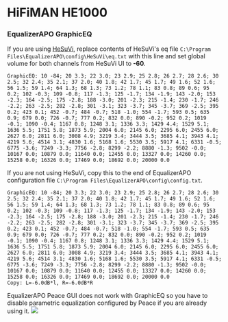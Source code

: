 # HiFiMAN HE1000
### EqualizerAPO GraphicEQ
If you are using [HeSuVi](https://sourceforge.net/projects/hesuvi/), replace contents of HeSuVi's eq file `C:\Program Files\EqualizerAPO\config\HeSuVi\eq.txt` with this line and set global volume for both channels from HeSuVi UI to **-60**.
```
GraphicEQ: 10 -84; 20 3.3; 22 3.0; 23 2.9; 25 2.8; 26 2.7; 28 2.6; 30 2.5; 32 2.4; 35 2.1; 37 2.0; 40 1.8; 42 1.7; 45 1.7; 49 1.6; 52 1.6; 56 1.5; 59 1.4; 64 1.3; 68 1.3; 73 1.2; 78 1.1; 83 0.8; 89 0.6; 95 0.2; 102 -0.3; 109 -0.8; 117 -1.3; 125 -1.7; 134 -1.9; 143 -2.0; 153 -2.3; 164 -2.5; 175 -2.8; 188 -3.0; 201 -2.3; 215 -1.4; 230 -1.7; 246 -2.2; 263 -2.5; 282 -2.8; 301 -3.1; 323 -3.7; 345 -3.7; 369 -2.5; 395 0.2; 423 0.1; 452 -0.7; 484 -0.7; 518 -1.0; 554 -1.7; 593 0.5; 635 0.9; 679 0.0; 726 -0.7; 777 0.2; 832 0.0; 890 -0.2; 952 0.2; 1019 -0.1; 1090 -0.4; 1167 0.8; 1248 3.1; 1336 3.3; 1429 4.4; 1529 5.1; 1636 5.5; 1751 5.8; 1873 5.9; 2004 6.0; 2145 6.0; 2295 6.0; 2455 6.0; 2627 6.0; 2811 6.0; 3008 4.9; 3219 3.4; 3444 3.5; 3685 4.1; 3943 4.1; 4219 5.6; 4514 3.1; 4830 1.6; 5168 1.6; 5530 3.5; 5917 4.1; 6331 -0.5; 6775 -3.6; 7249 -3.3; 7756 -2.8; 8299 -2.2; 8880 -1.3; 9502 -0.0; 10167 0.0; 10879 0.0; 11640 0.0; 12455 0.0; 13327 0.0; 14260 0.0; 15258 0.0; 16326 0.0; 17469 0.0; 18692 0.0; 20000 0.0
```
If you are not using HeSuVi, copy this to the end of EqualizerAPO configuration file `C:\Program Files\EqualizerAPO\config\config.txt`.
```
GraphicEQ: 10 -84; 20 3.3; 22 3.0; 23 2.9; 25 2.8; 26 2.7; 28 2.6; 30 2.5; 32 2.4; 35 2.1; 37 2.0; 40 1.8; 42 1.7; 45 1.7; 49 1.6; 52 1.6; 56 1.5; 59 1.4; 64 1.3; 68 1.3; 73 1.2; 78 1.1; 83 0.8; 89 0.6; 95 0.2; 102 -0.3; 109 -0.8; 117 -1.3; 125 -1.7; 134 -1.9; 143 -2.0; 153 -2.3; 164 -2.5; 175 -2.8; 188 -3.0; 201 -2.3; 215 -1.4; 230 -1.7; 246 -2.2; 263 -2.5; 282 -2.8; 301 -3.1; 323 -3.7; 345 -3.7; 369 -2.5; 395 0.2; 423 0.1; 452 -0.7; 484 -0.7; 518 -1.0; 554 -1.7; 593 0.5; 635 0.9; 679 0.0; 726 -0.7; 777 0.2; 832 0.0; 890 -0.2; 952 0.2; 1019 -0.1; 1090 -0.4; 1167 0.8; 1248 3.1; 1336 3.3; 1429 4.4; 1529 5.1; 1636 5.5; 1751 5.8; 1873 5.9; 2004 6.0; 2145 6.0; 2295 6.0; 2455 6.0; 2627 6.0; 2811 6.0; 3008 4.9; 3219 3.4; 3444 3.5; 3685 4.1; 3943 4.1; 4219 5.6; 4514 3.1; 4830 1.6; 5168 1.6; 5530 3.5; 5917 4.1; 6331 -0.5; 6775 -3.6; 7249 -3.3; 7756 -2.8; 8299 -2.2; 8880 -1.3; 9502 -0.0; 10167 0.0; 10879 0.0; 11640 0.0; 12455 0.0; 13327 0.0; 14260 0.0; 15258 0.0; 16326 0.0; 17469 0.0; 18692 0.0; 20000 0.0
Copy: L=-6.0dB*l, R=-6.0dB*R
```
EqualizerAPO Peace GUI does not work with GraphicEQ so you have to disable parametric equalization configured by Peace if you are already using it.
![](https://raw.githubusercontent.com/jaakkopasanen/AutoEq/master/results/Headphone.com/innerfidelity/onear/HiFiMAN%20HE1000/HiFiMAN%20HE1000.png)
